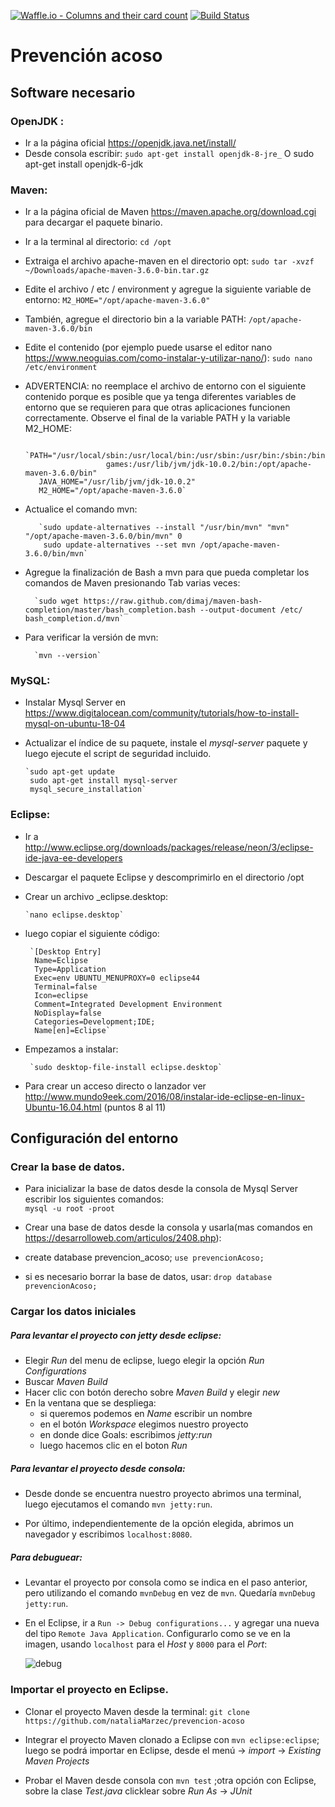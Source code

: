 [![Waffle.io - Columns and their card count](https://badge.waffle.io/nataliaMarzec/prevencion-acoso.svg?columns=backlog)](https://waffle.io/nataliaMarzec/prevencion-acoso)
[![Build Status](https://travis-ci.org/nataliaMarzec/prevencion-acoso.svg?branch=master)](https://travis-ci.org/nataliaMarzec/prevencion-acoso)

# Prevención acoso

## Software necesario

### OpenJDK :

 - Ir a la página oficial https://openjdk.java.net/install/
 - Desde consola escribir: ̣̣`sudo apt-get install openjdk-8-jre_`  O sudo apt-get install openjdk-6-jdk 

 
### Maven:

 - Ir a la página oficial de Maven https://maven.apache.org/download.cgi para decargar el paquete binario.
 
 - Ir a la terminal al directorio:
        `cd /opt`
        
 - Extraiga el archivo apache-maven en el directorio opt:
        `sudo tar -xvzf ~/Downloads/apache-maven-3.6.0-bin.tar.gz`
        
 - Edite el archivo / etc / environment y agregue la siguiente variable de entorno:
        `M2_HOME="/opt/apache-maven-3.6.0"`
        
 - También, agregue el directorio bin a la variable PATH:
        `/opt/apache-maven-3.6.0/bin`
        
 - Edite el contenido (por ejemplo puede usarse el editor nano https://www.neoguias.com/como-instalar-y-utilizar-nano/):
        `sudo nano /etc/environment`  
         
 - ADVERTENCIA: no reemplace el archivo de entorno con el siguiente contenido porque es posible que ya tenga diferentes variables de entorno que se requieren para que otras aplicaciones funcionen correctamente. Observe el final de la variable PATH y la variable M2_HOME:
 
         `PATH="/usr/local/sbin:/usr/local/bin:/usr/sbin:/usr/bin:/sbin:/bin:/usr/games:/usr/local/ 
                         games:/usr/lib/jvm/jdk-10.0.2/bin:/opt/apache-maven-3.6.0/bin"
          JAVA_HOME="/usr/lib/jvm/jdk-10.0.2"
          M2_HOME="/opt/apache-maven-3.6.0`  
           
 - Actualice el comando mvn:
 
          `sudo update-alternatives --install "/usr/bin/mvn" "mvn" "/opt/apache-maven-3.6.0/bin/mvn" 0
           sudo update-alternatives --set mvn /opt/apache-maven-3.6.0/bin/mvn`
     
 - Agregue la finalización de Bash a mvn para que pueda completar los comandos de Maven presionando Tab varias veces:
 
         `sudo wget https://raw.github.com/dimaj/maven-bash-completion/master/bash_completion.bash --output-document /etc/  bash_completion.d/mvn`
   
 - Para verificar la versión de mvn:
 
         `mvn --version`
   
### MySQL:
 
  - Instalar Mysql Server en https://www.digitalocean.com/community/tutorials/how-to-install-mysql-on-ubuntu-18-04
  - Actualizar el índice de su paquete, instale el _mysql-server_ paquete y luego ejecute el script de seguridad incluido.

        `sudo apt-get update
         sudo apt-get install mysql-server
         mysql_secure_installation`
  
### Eclipse:

 - Ir a  http://www.eclipse.org/downloads/packages/release/neon/3/eclipse-ide-java-ee-developers
 
 - Descargar el paquete Eclipse y descomprimirlo en el directorio /opt
 
 - Crear un archivo _eclipse.desktop:
   
       `nano eclipse.desktop`
       
 - luego copiar el siguiente código:
 
        `[Desktop Entry]
         Name=Eclipse 
         Type=Application
         Exec=env UBUNTU_MENUPROXY=0 eclipse44
         Terminal=false
         Icon=eclipse
         Comment=Integrated Development Environment
         NoDisplay=false
         Categories=Development;IDE;
         Name[en]=Eclipse`
         
 - Empezamos a instalar:
 
        `sudo desktop-file-install eclipse.desktop`
        
 - Para crear un acceso directo o lanzador ver http://www.mundo9eek.com/2016/08/instalar-ide-eclipse-en-linux-Ubuntu-16.04.html (puntos 8 al 11)
        

## Configuración del entorno

### Crear la base de datos.
  - Para inicializar la base de datos desde la consola de Mysql Server escribir los siguientes comandos:     
         `mysql -u root -proot`

 - Crear una base de datos desde la consola y usarla(mas comandos en https://desarrolloweb.com/articulos/2408.php):

 - create database prevencion_acoso;
         `use prevencionAcoso;`

 - si es necesario borrar la base de datos, usar:
         `drop database prevencionAcoso;`

### Cargar los datos iniciales

##### Para levantar el proyecto con jetty desde eclipse:

- Elegir _Run_ del menu de eclipse, luego  elegir la opción _Run Configurations_
- Buscar _Maven Build_
- Hacer clic con botón derecho sobre _Maven Build_ y elegir _new_
- En la ventana que se despliega:
	- si queremos podemos en _Name_ escribir un nombre
	- en el botón _Workspace_ elegimos nuestro proyecto
	- en donde dice Goals: escribimos _jetty:run_
	- luego hacemos clic en el boton _Run_

##### Para levantar el proyecto desde consola:

- Desde donde se encuentra nuestro proyecto abrimos una terminal, luego ejecutamos el comando `mvn jetty:run`.

- Por último, independientemente de la opción elegida, abrimos un navegador y escribimos `localhost:8080`.

##### Para debuguear:

- Levantar el proyecto por consola como se indica en el paso anterior, pero utilizando el comando `mvnDebug` en vez de `mvn`. Quedaría `mvnDebug jetty:run`.

- En el Eclipse, ir a `Run -> Debug configurations...` y agregar una nueva del tipo `Remote Java Application`. Configurarlo como se ve en la imagen, usando `localhost` para el _Host_ y `8000` para el _Port_:

  ![debug](https://user-images.githubusercontent.com/43456410/50048332-d8e5fb80-00a7-11e9-96c0-c4ea34624436.png)
      
### Importar el proyecto en Eclipse.

 - Clonar el proyecto Maven desde la terminal:
       `git clone https://github.com/nataliaMarzec/prevencion-acoso`

  - Integrar el proyecto Maven clonado a Eclipse con `mvn eclipse:eclipse`; luego se podrá importar en Eclipse, desde el menú -> _import_ -> _Existing Maven Projects_ 

  - Probar el Maven desde consola con `mvn test` ;otra opción con Eclipse, sobre la clase _Test.java_ clicklear sobre _Run As_ -> _JUnit_
 





 
 


